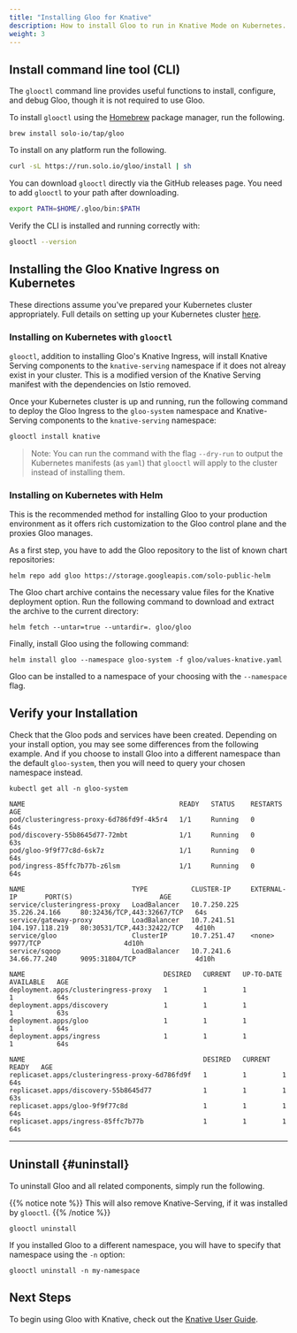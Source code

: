```yaml
---
title: "Installing Gloo for Knative"
description: How to install Gloo to run in Knative Mode on Kubernetes.
weight: 3
---
```


## Install command line tool (CLI)

The `glooctl` command line provides useful functions to install, configure, and debug Gloo, though it is not required to use Gloo.

To install `glooctl` using the [Homebrew](https://brew.sh) package manager, run the following.

```shell
brew install solo-io/tap/gloo
```

To install on any platform run the following.

```bash
curl -sL https://run.solo.io/gloo/install | sh
```

You can download `glooctl` directly via the GitHub releases page. You need to add `glooctl` to your path after downloading.


```bash
export PATH=$HOME/.gloo/bin:$PATH
```

Verify the CLI is installed and running correctly with:

```bash
glooctl --version
```

## Installing the Gloo Knative Ingress on Kubernetes

These directions assume you've prepared your Kubernetes cluster appropriately. Full details on setting up your
Kubernetes cluster [here](../cluster_setup).

### Installing on Kubernetes with `glooctl`

`glooctl`, addition to installing Gloo's Knative Ingress, will install Knative Serving components to the `knative-serving` namespace if it does not alreay exist in your cluster. This is a modified version of the Knative Serving manifest with the dependencies on Istio removed.

Once your Kubernetes cluster is up and running, run the following command to deploy the Gloo Ingress to the `gloo-system` namespace and Knative-Serving components to the `knative-serving` namespace:

```bash
glooctl install knative
```

> Note: You can run the command with the flag `--dry-run` to output 
the Kubernetes manifests (as `yaml`) that `glooctl` will 
apply to the cluster instead of installing them.

### Installing on Kubernetes with Helm


This is the recommended method for installing Gloo to your production environment as it offers rich customization to
the Gloo control plane and the proxies Gloo manages.

As a first step, you have to add the Gloo repository to the list of known chart repositories:

```shell
helm repo add gloo https://storage.googleapis.com/solo-public-helm
```

The Gloo chart archive contains the necessary value files for the Knative deployment option. Run the
following command to download and extract the archive to the current directory:

```shell
helm fetch --untar=true --untardir=. gloo/gloo
```

Finally, install Gloo using the following command:

```shell
helm install gloo --namespace gloo-system -f gloo/values-knative.yaml
```

Gloo can be installed to a namespace of your choosing with the `--namespace` flag.


## Verify your Installation

Check that the Gloo pods and services have been created. Depending on your install option, you may see some differences
from the following example. And if you choose to install Gloo into a different namespace than the default `gloo-system`,
then you will need to query your chosen namespace instead.

```shell
kubectl get all -n gloo-system
```

```noop
NAME                                       READY   STATUS    RESTARTS   AGE
pod/clusteringress-proxy-6d786fd9f-4k5r4   1/1     Running   0          64s
pod/discovery-55b8645d77-72mbt             1/1     Running   0          63s
pod/gloo-9f9f77c8d-6sk7z                   1/1     Running   0          64s
pod/ingress-85ffc7b77b-z6lsm               1/1     Running   0          64s

NAME                           TYPE           CLUSTER-IP     EXTERNAL-IP       PORT(S)                      AGE
service/clusteringress-proxy   LoadBalancer   10.7.250.225   35.226.24.166     80:32436/TCP,443:32667/TCP   64s
service/gateway-proxy          LoadBalancer   10.7.241.51    104.197.118.219   80:30531/TCP,443:32422/TCP   4d10h
service/gloo                   ClusterIP      10.7.251.47    <none>            9977/TCP                     4d10h
service/sqoop                  LoadBalancer   10.7.241.6     34.66.77.240      9095:31804/TCP               4d10h

NAME                                   DESIRED   CURRENT   UP-TO-DATE   AVAILABLE   AGE
deployment.apps/clusteringress-proxy   1         1         1            1           64s
deployment.apps/discovery              1         1         1            1           63s
deployment.apps/gloo                   1         1         1            1           64s
deployment.apps/ingress                1         1         1            1           64s

NAME                                             DESIRED   CURRENT   READY   AGE
replicaset.apps/clusteringress-proxy-6d786fd9f   1         1         1       64s
replicaset.apps/discovery-55b8645d77             1         1         1       63s
replicaset.apps/gloo-9f9f77c8d                   1         1         1       64s
replicaset.apps/ingress-85ffc7b77b               1         1         1       64s
```

---

## Uninstall {#uninstall}

To uninstall Gloo and all related components, simply run the following.

{{% notice note %}}
This will also remove Knative-Serving, if it was installed by `glooctl`.
{{% /notice %}}

```shell
glooctl uninstall
```
If you installed Gloo to a different namespace, you will have to specify that namespace using the `-n` option:

```shell
glooctl uninstall -n my-namespace
```

## Next Steps

To begin using Gloo with Knative, check out the [Knative User Guide](../../../user_guides/gloo_with_knative).
